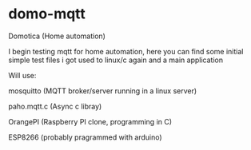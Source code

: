 # domo-mqtt
Domotica (Home automation)


I begin testing mqtt for home automation, here you can find some initial simple test files
i got used to linux/c again and a main application


Will use:

mosquitto (MQTT broker/server running in a linux server)

paho.mqtt.c (Async c libray)

OrangePI (Raspberry PI clone, programming in C)

ESP8266 (probably pragrammed with arduino)

